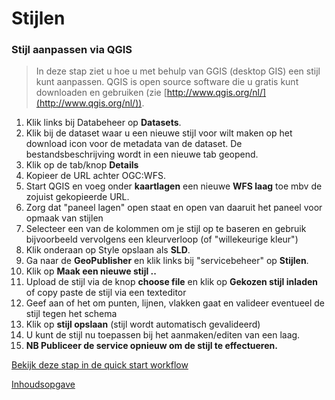 Stijlen
=======

### Stijl aanpassen via QGIS

> In deze stap ziet u hoe u met behulp van GGIS (desktop GIS) een stijl kunt aanpassen. QGIS is open source software die u gratis kunt downloaden en gebruiken (zie [http://www.qgis.org/nl/](http://www.qgis.org/nl/)).

1. Klik links bij Databeheer op **Datasets**.
2. Klik bij de dataset waar u een nieuwe stijl voor wilt maken op het download icon voor de metadata van de dataset. De bestandsbeschrijving wordt in een nieuwe tab geopend.
3. Klik op de tab/knop **Details**
4. Kopieer de URL achter OGC:WFS. 
5. Start QGIS en voeg onder **kaartlagen** een nieuwe **WFS laag** toe mbv de zojuist gekopieerde URL. 
6. Zorg dat "paneel lagen" open staat en open van daaruit het paneel voor opmaak van stijlen 
7. Selecteer een van de kolommen om je stijl op te baseren en gebruik bijvoorbeeld vervolgens een kleurverloop (of "willekeurige kleur")
8. Klik onderaan op Style opslaan als **SLD**.
9. Ga naar de **GeoPublisher** en klik links bij "servicebeheer" op **Stijlen**.
10. Klik op **Maak een nieuwe stijl ..**
11. Upload de stijl via de knop **choose file** en klik op **Gekozen stijl inladen** of copy paste de stijl via een texteditor
12. Geef aan of het om punten, lijnen, vlakken gaat en valideer eventueel de stijl tegen het schema
13. Klik op **stijl opslaan** (stijl wordt automatisch gevalideerd) 
14. U kunt de stijl nu toepassen bij het aanmaken/editen van een laag.  
15. **NB Publiceer de service opnieuw om de stijl te effectueren.** 

[Bekijk deze stap in de quick start workflow](../quickstart-via-geodropin.md#qgis)

[Inhoudsopgave](../index.md)
